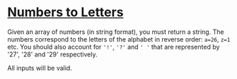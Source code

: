 # [Numbers to Letters](https://www.codewars.com/kata/57ebaa8f7b45ef590c00000c)

Given an array of numbers (in string format), you must return a string.
The numbers correspond to the letters of the alphabet in reverse order: `a=26`, `z=1` etc.
You should also account for `'!'`, `'?'` and `' '` that are represented by '27', '28' and '29' respectively.

All inputs will be valid.